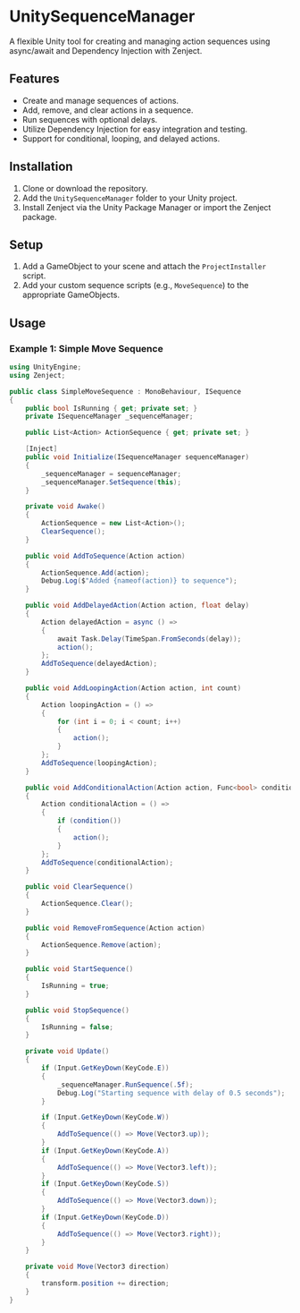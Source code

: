 # UnitySequenceManager

A flexible Unity tool for creating and managing action sequences using async/await and Dependency Injection with Zenject.

## Features

- Create and manage sequences of actions.
- Add, remove, and clear actions in a sequence.
- Run sequences with optional delays.
- Utilize Dependency Injection for easy integration and testing.
- Support for conditional, looping, and delayed actions.

## Installation

1. Clone or download the repository.
2. Add the `UnitySequenceManager` folder to your Unity project.
3. Install Zenject via the Unity Package Manager or import the Zenject package.

## Setup

1. Add a GameObject to your scene and attach the `ProjectInstaller` script.
2. Add your custom sequence scripts (e.g., `MoveSequence`) to the appropriate GameObjects.

## Usage

### Example 1: Simple Move Sequence

```csharp
using UnityEngine;
using Zenject;

public class SimpleMoveSequence : MonoBehaviour, ISequence
{
    public bool IsRunning { get; private set; }
    private ISequenceManager _sequenceManager;

    public List<Action> ActionSequence { get; private set; }

    [Inject]
    public void Initialize(ISequenceManager sequenceManager)
    {
        _sequenceManager = sequenceManager;
        _sequenceManager.SetSequence(this);
    }

    private void Awake()
    {
        ActionSequence = new List<Action>();
        ClearSequence();
    }

    public void AddToSequence(Action action)
    {
        ActionSequence.Add(action);
        Debug.Log($"Added {nameof(action)} to sequence");
    }

    public void AddDelayedAction(Action action, float delay)
    {
        Action delayedAction = async () =>
        {
            await Task.Delay(TimeSpan.FromSeconds(delay));
            action();
        };
        AddToSequence(delayedAction);
    }

    public void AddLoopingAction(Action action, int count)
    {
        Action loopingAction = () =>
        {
            for (int i = 0; i < count; i++)
            {
                action();
            }
        };
        AddToSequence(loopingAction);
    }

    public void AddConditionalAction(Action action, Func<bool> condition)
    {
        Action conditionalAction = () =>
        {
            if (condition())
            {
                action();
            }
        };
        AddToSequence(conditionalAction);
    }

    public void ClearSequence()
    {
        ActionSequence.Clear();
    }

    public void RemoveFromSequence(Action action)
    {
        ActionSequence.Remove(action);
    }

    public void StartSequence()
    {
        IsRunning = true;
    }

    public void StopSequence()
    {
        IsRunning = false;
    }

    private void Update()
    {
        if (Input.GetKeyDown(KeyCode.E))
        {
            _sequenceManager.RunSequence(.5f);
            Debug.Log("Starting sequence with delay of 0.5 seconds");
        }

        if (Input.GetKeyDown(KeyCode.W))
        {
            AddToSequence(() => Move(Vector3.up));
        }
        if (Input.GetKeyDown(KeyCode.A))
        {
            AddToSequence(() => Move(Vector3.left));
        }
        if (Input.GetKeyDown(KeyCode.S))
        {
            AddToSequence(() => Move(Vector3.down));
        }
        if (Input.GetKeyDown(KeyCode.D))
        {
            AddToSequence(() => Move(Vector3.right));
        }
    }

    private void Move(Vector3 direction)
    {
        transform.position += direction;
    }
}
